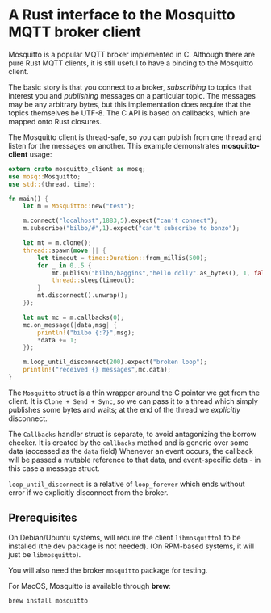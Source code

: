# A Rust interface to the Mosquitto MQTT broker client

Mosquitto is a popular MQTT broker implemented in C. Although there are pure
Rust MQTT clients, it is still useful to have a binding to the Mosquitto client.

The basic story is that you connect to a broker, _subscribing_ to topics that
interest you and _publishing_ messages on a particular topic. The messages
may be any arbitrary bytes, but this implementation does require that the topics
themselves be UTF-8.  The C API is based on callbacks, which are mapped onto
Rust closures.

The Mosquitto client is thread-safe, so you can publish from one thread and listen
for the messages on another. This example demonstrates **mosquitto-client** usage:

```rust
extern crate mosquitto_client as mosq;
use mosq::Mosquitto;
use std::{thread, time};

fn main() {
    let m = Mosquitto::new("test");

    m.connect("localhost",1883,5).expect("can't connect");
    m.subscribe("bilbo/#",1).expect("can't subscribe to bonzo");

    let mt = m.clone();
    thread::spawn(move || {
        let timeout = time::Duration::from_millis(500);
        for _ in 0..5 {
            mt.publish("bilbo/baggins","hello dolly".as_bytes(), 1, false).unwrap();
            thread::sleep(timeout);
        }
        mt.disconnect().unwrap();
    });

    let mut mc = m.callbacks(0);
    mc.on_message(|data,msg| {
        println!("bilbo {:?}",msg);
        *data += 1;
    });

    m.loop_until_disconnect(200).expect("broken loop");
    println!("received {} messages",mc.data);
}
```
The `Mosquitto` struct is a thin wrapper around the C pointer we get from the client.
It is `Clone + Send + Sync`, so we can pass it to a thread which simply publishes some
bytes and waits; at the end of the thread we _explicitly_ disconnect.

The ``Callbacks`` handler struct is separate, to avoid antagonizing the borrow checker.
It is created by the `callbacks` method and is generic over some data (accessed as the `data` field)
Whenever an event occurs, the callback will be passed a mutable reference to that data, and
event-specific data - in this case a message struct.

`loop_until_disconnect` is a relative of `loop_forever` which ends without error if we
explicitly disconnect from the broker.

## Prerequisites

On Debian/Ubuntu systems, will require the client `libmosquitto1` to be installed (the dev package is
not needed).  (On RPM-based systems, it will just be `libmosquitto`).

You will also need the broker `mosquitto` package for testing.

For MacOS, Mosquitto is available through **brew**:

```
brew install mosquitto
```
